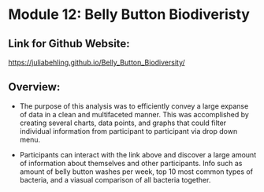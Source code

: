 # Module 12: Belly Button Biodiveristy
## Link for Github Website:
https://juliabehling.github.io/Belly_Button_Biodiversity/


## Overview: 
* The purpose of this analysis was to efficiently convey a large expanse of data in a clean and multifaceted manner. This was accomplished by creating several charts, data points, and graphs that could filter individual information from participant to participant via drop down menu. 

* Participants can interact with the link above and discover a large amount of information about themselves and other participants. Info such as amount of belly button washes per week, top 10 most common types of bacteria, and a viasual comparison of all bacteria together. 
